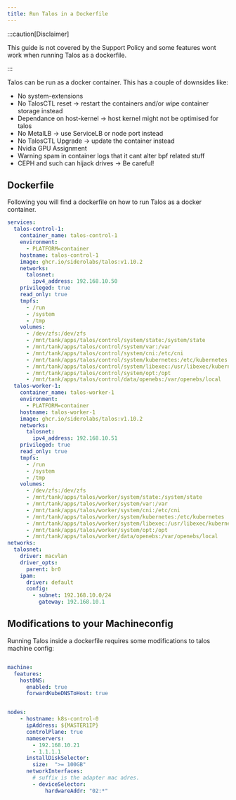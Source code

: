 ```yaml
---
title: Run Talos in a Dockerfile
---
```


:::caution[Disclaimer]

This guide is not covered by the Support Policy and some features wont work when running Talos as a dockerfile.

:::

Talos can be run as a docker container. This has a couple of downsides like:

- No system-extensions
- No TalosCTL  reset -> restart  the containers and/or wipe container storage instead
- Dependance on host-kernel -> host kernel might not be optimised for talos
- No MetalLB -> use ServiceLB or node port instead
- No TalosCTL Upgrade -> update the container instead
- Nvidia GPU Assignment
- Warning spam in container logs that it cant alter bpf related stuff
- CEPH and such can hijack drives -> Be careful!

## Dockerfile

Following you will find a dockerfile on how to run Talos as a docker container.

```yaml
services:
  talos-control-1:
    container_name: talos-control-1
    environment:
      - PLATFORM=container
    hostname: talos-control-1
    image: ghcr.io/siderolabs/talos:v1.10.2
    networks:
      talosnet:
        ipv4_address: 192.168.10.50
    privileged: true
    read_only: true
    tmpfs:
      - /run
      - /system
      - /tmp
    volumes:
      - /dev/zfs:/dev/zfs
      - /mnt/tank/apps/talos/control/system/state:/system/state
      - /mnt/tank/apps/talos/control/system/var:/var
      - /mnt/tank/apps/talos/control/system/cni:/etc/cni
      - /mnt/tank/apps/talos/control/system/kubernetes:/etc/kubernetes
      - /mnt/tank/apps/talos/control/system/libexec:/usr/libexec/kubernetes
      - /mnt/tank/apps/talos/control/system/opt:/opt
      - /mnt/tank/apps/talos/control/data/openebs:/var/openebs/local
  talos-worker-1:
    container_name: talos-worker-1
    environment:
      - PLATFORM=container
    hostname: talos-worker-1
    image: ghcr.io/siderolabs/talos:v1.10.2
    networks:
      talosnet:
        ipv4_address: 192.168.10.51
    privileged: true
    read_only: true
    tmpfs:
      - /run
      - /system
      - /tmp
    volumes:
      - /dev/zfs:/dev/zfs
      - /mnt/tank/apps/talos/worker/system/state:/system/state
      - /mnt/tank/apps/talos/worker/system/var:/var
      - /mnt/tank/apps/talos/worker/system/cni:/etc/cni
      - /mnt/tank/apps/talos/worker/system/kubernetes:/etc/kubernetes
      - /mnt/tank/apps/talos/worker/system/libexec:/usr/libexec/kubernetes
      - /mnt/tank/apps/talos/worker/system/opt:/opt
      - /mnt/tank/apps/talos/worker/data/openebs:/var/openebs/local
networks:
  talosnet:
    driver: macvlan
    driver_opts:
      parent: br0
    ipam:
      driver: default
      config:
        - subnet: 192.168.10.0/24
          gateway: 192.168.10.1

```

## Modifications to your Machineconfig

Running Talos inside a dockerfile requires some modifications to talos machine config:

```yaml

machine:
  features:
    hostDNS:
      enabled: true
      forwardKubeDNSToHost: true

```

```yaml

nodes:
    - hostname: k8s-control-0
      ipAddress: ${MASTER1IP}
      controlPlane: true
      nameservers:
        - 192.168.10.21
        - 1.1.1.1
      installDiskSelector:
        size:  ">= 100GB"
      networkInterfaces:
        # suffix is the adapter mac adres.
        - deviceSelector:
            hardwareAddr: "02:*"

```
